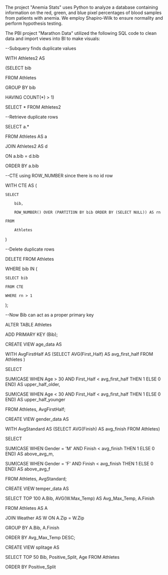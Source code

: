 The project "Anemia Stats" uses Python to analyze a database containing information on the red, green, and blue pixel percentages of blood samples from patients with anemia. We employ Shapiro-Wilk to ensure normality and perform hypothesis testing.

The PBI project "Marathon Data" utilized the following SQL code to clean data and import views into BI to make visuals:


--Subquery finds duplicate values

WITH Athletes2 AS 

(SELECT bib

FROM Athletes

GROUP BY bib

HAVING COUNT(*) > 1)

SELECT * FROM Athletes2


--Retrieve duplicate rows

SELECT a.*

FROM Athletes AS a 

JOIN Athletes2 AS d 

ON a.bib = d.bib

ORDER BY a.bib


--CTE using ROW_NUMBER since there is no id row

WITH CTE AS (

    SELECT 
    
        bib, 
        
        ROW_NUMBER() OVER (PARTITION BY bib ORDER BY (SELECT NULL)) AS rn
        
    FROM 
    
        Athletes
        
)


--Delete duplicate rows

DELETE FROM Athletes

WHERE bib IN (

    SELECT bib
    
    FROM CTE
    
    WHERE rn > 1
    
);


--Now Bib can act as a proper primary key

ALTER TABLE Athletes

ADD PRIMARY KEY (Bib);


CREATE VIEW age_data AS

WITH AvgFirstHalf AS (SELECT AVG(First_Half) AS avg_first_half FROM Athletes
)

SELECT 

SUM(CASE WHEN Age > 30 AND First_Half < avg_first_half THEN 1 ELSE 0 END) AS upper_half_older,

SUM(CASE WHEN Age < 30 AND First_Half < avg_first_half THEN 1 ELSE 0 END) AS upper_half_younger

FROM Athletes, AvgFirstHalf;


CREATE VIEW gender_data AS

WITH AvgStandard AS (SELECT AVG(Finish) AS avg_finish FROM Athletes)

SELECT 

SUM(CASE WHEN Gender = 'M' AND Finish < avg_finish THEN 1 ELSE 0 END) AS above_avg_m,

SUM(CASE WHEN Gender = 'F' AND Finish < avg_finish THEN 1 ELSE 0 END) AS above_avg_f

FROM Athletes, AvgStandard;


CREATE VIEW temper_data AS

SELECT TOP 100 A.Bib, AVG(W.Max_Temp) AS Avg_Max_Temp, A.Finish

FROM Athletes AS A

JOIN Weather AS W ON A.Zip = W.Zip 

GROUP BY A.Bib, A.Finish

ORDER BY Avg_Max_Temp DESC;


CREATE VIEW splitage AS

SELECT TOP 50 Bib, Positive_Split, Age FROM Athletes

ORDER BY Positive_Split
